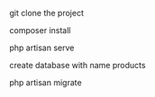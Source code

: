 git clone the project

composer install

php artisan serve

create database with name products

php artisan migrate
